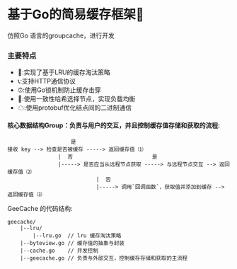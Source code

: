 <!--
 * @Author: zzzzztw
 * @Date: 2023-05-02 14:29:18
 * @LastEditors: Do not edit
 * @LastEditTime: 2023-05-02 21:16:03
 * @FilePath: /geecache/README.md
-->
# 基于Go的简易缓存框架🚀

仿照Go 语言的groupcache，进行开发

### 主要特点
- 🔨:实现了基于LRU的缓存淘汰策略
- 📞:支持HTTP通信协议
- ⏰:使用Go锁机制防止缓存击穿
- 🎯:使用一致性哈希选择节点，实现负载均衡
- ☁:使用protobuf优化结点间的二进制通信

#### 核心数据结构Group：负责与用户的交互，并且控制缓存值存储和获取的流程:

```
                    是
接收 key --> 检查是否被缓存 -----> 返回缓存值 ⑴
                |  否                         是
                |-----> 是否应当从远程节点获取 -----> 与远程节点交互 --> 返回缓存值 ⑵
                            |  否
                            |-----> 调用`回调函数`，获取值并添加到缓存 --> 返回缓存值 ⑶

```
GeeCache 的代码结构:

```
geecache/
    |--lru/
        |--lru.go  // lru 缓存淘汰策略
    |--byteview.go // 缓存值的抽象与封装
    |--cache.go    // 并发控制
    |--geecache.go // 负责与外部交互，控制缓存存储和获取的主流程


```